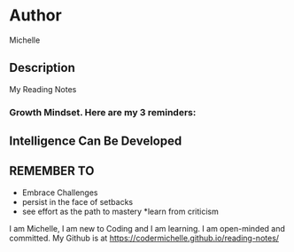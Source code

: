 # Author
Michelle 

## Description
My Reading Notes

### Growth Mindset. Here are my 3 reminders:

## Intelligence Can Be Developed

## REMEMBER TO
* Embrace Challenges
* persist in the face of setbacks
* see effort as the path to mastery
*learn from criticism


I am Michelle, I am new to Coding and I am learning. I am open-minded and committed.
My Github is at https://codermichelle.github.io/reading-notes/

